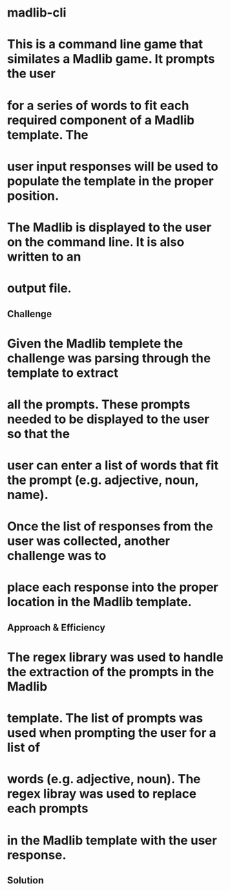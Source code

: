# madlib-cli
# This is a command line game that similates a Madlib game.  It prompts the user
# for a series of words to fit each required component of a Madlib template.  The
# user input responses will be used to populate the template in the proper position.
# The Madlib is displayed to the user on the command line.  It is also written to an
# output file.

## Challenge
# Given the Madlib templete the challenge was parsing through the template to extract
# all the prompts.  These prompts needed to be displayed to the user so that the 
# user can enter a list of words that fit the prompt (e.g. adjective, noun, name).
# Once the list of responses from the user was collected, another challenge was to
# place each response into the proper location in the Madlib template.

## Approach & Efficiency
# The regex library was used to handle the extraction of the prompts in the Madlib
# template.  The list of prompts was used when prompting the user for a list of
# words (e.g. adjective, noun).  The regex libray was used to replace each prompts
# in the Madlib template with the user response.
 
## Solution
#  